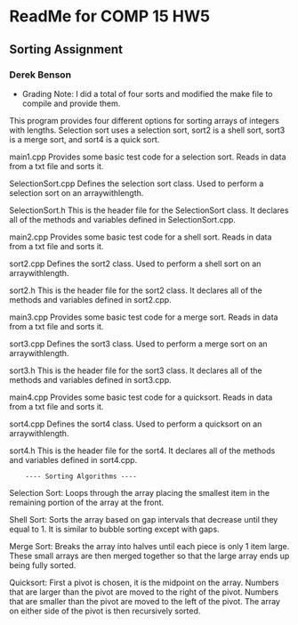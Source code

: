 # ReadMe for COMP 15 HW5
## Sorting Assignment 
### Derek Benson

* Grading Note: I did a total of four sorts and modified the make file to
  compile and provide them.

This program provides four different options for sorting arrays of integers
with lengths. Selection sort uses a selection sort, sort2 is a shell sort,
sort3 is a merge sort, and sort4 is a quick sort. 

main1.cpp 
    Provides some basic test code for a selection sort. Reads in data from
    a txt file and sorts it.

SelectionSort.cpp 
    Defines the selection sort class. Used to perform a selection sort
    on an arraywithlength. 

SelectionSort.h 
    This is the header file for the SelectionSort class. It declares
    all of the methods and variables defined in SelectionSort.cpp.

main2.cpp 
    Provides some basic test code for a shell sort. Reads in data from
    a txt file and sorts it.

sort2.cpp 
    Defines the sort2 class. Used to perform a shell sort on an
    arraywithlength.

sort2.h 
    This is the header file for the sort2 class. It declares
    all of the methods and variables defined in sort2.cpp.

main3.cpp 
    Provides some basic test code for a merge sort. Reads in data from
    a txt file and sorts it.

sort3.cpp 
    Defines the sort3 class. Used to perform a merge sort on an
    arraywithlength.

sort3.h
    This is the header file for the sort3 class. It declares
    all of the methods and variables defined in sort3.cpp.

main4.cpp 
    Provides some basic test code for a quicksort. Reads in data from
    a txt file and sorts it.

sort4.cpp 
    Defines the sort4 class. Used to perform a quicksort on an
    arraywithlength.

sort4.h
    This is the header file for the sort4. It declares
    all of the methods and variables defined in sort4.cpp.


		---- Sorting Algorithms ----


Selection Sort:
    Loops through the array placing the smallest item in the remaining
    portion of the array at the front.

Shell Sort:
    Sorts the array based on gap intervals that decrease until they
    equal to 1. It is similar to bubble sorting except with gaps.

Merge Sort:
    Breaks the array into halves until each piece is only 1 item large.
    These small arrays are then merged together so that the large array
    ends up being fully sorted.

Quicksort:
    First a pivot is chosen, it is the midpoint on the array. Numbers 
    that are larger than the pivot are moved to the right of the pivot.
    Numbers that are smaller than the pivot are moved to the left of the
    pivot. The array on either side of the pivot is then recursively sorted.


